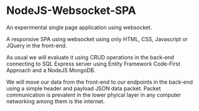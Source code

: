 # NodeJS-Websocket-SPA
An experimental single page application using websocket.

A responsive SPA using websocket using only HTML, CSS, Javascript or JQuery in the front-end.

As usual we will evaluate it using CRUD operations in the back-end connecting to SQL Express server
using Entity Framework Code-First Approach and a NodeJS MongoDB.

We will move our data from the front-end to our endpoints in the back-end
using a simple header and payload JSON data packet.
Packet communication is prevalent in the lower phyical layer in any
computer networking among them is the internet.


